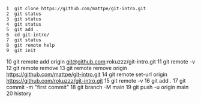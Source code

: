     1  git clone https://github.com/mattpe/git-intro.git
    2  git status
    3  git status
    4  git status
    5  git add .
    6  cd git-intro/
    7  git status
    8  git remote help
    9  git init
   10  git remote add origin git@github.com:rokuzzz/git-intro.git
   11  git remote -v
   12  git remote remove
   13  git remote remove origin  https://github.com/mattpe/git-intro.git
   14  git remote set-url origin https://github.com/rokuzzz/git-intro.git
   15  git remote -v
   16  git add .
   17  git commit -m "first commit"
   18  git branch -M main
   19  git push -u origin main
   20  history

